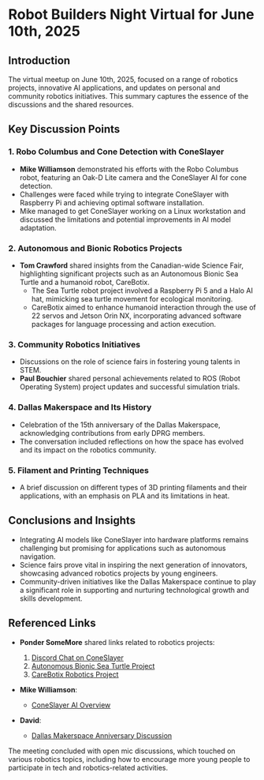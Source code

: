 # Robot Builders Night Virtual for June 10th, 2025

## Introduction
The virtual meetup on June 10th, 2025, focused on a range of robotics projects, innovative AI applications, and updates on personal and community robotics initiatives. This summary captures the essence of the discussions and the shared resources.

## Key Discussion Points

### 1. Robo Columbus and Cone Detection with ConeSlayer
- **Mike Williamson** demonstrated his efforts with the Robo Columbus robot, featuring an Oak-D Lite camera and the ConeSlayer AI for cone detection.
- Challenges were faced while trying to integrate ConeSlayer with Raspberry Pi and achieving optimal software installation.
- Mike managed to get ConeSlayer working on a Linux workstation and discussed the limitations and potential improvements in AI model adaptation.

### 2. Autonomous and Bionic Robotics Projects
- **Tom Crawford** shared insights from the Canadian-wide Science Fair, highlighting significant projects such as an Autonomous Bionic Sea Turtle and a humanoid robot, CareBotix.
  - The Sea Turtle robot project involved a Raspberry Pi 5 and a Halo AI hat, mimicking sea turtle movement for ecological monitoring.
  - CareBotix aimed to enhance humanoid interaction through the use of 22 servos and Jetson Orin NX, incorporating advanced software packages for language processing and action execution.

### 3. Community Robotics Initiatives
- Discussions on the role of science fairs in fostering young talents in STEM.
- **Paul Bouchier** shared personal achievements related to ROS (Robot Operating System) project updates and successful simulation trials.

### 4. Dallas Makerspace and Its History
- Celebration of the 15th anniversary of the Dallas Makerspace, acknowledging contributions from early DPRG members.
- The conversation included reflections on how the space has evolved and its impact on the robotics community.

### 5. Filament and Printing Techniques
- A brief discussion on different types of 3D printing filaments and their applications, with an emphasis on PLA and its limitations in heat.

## Conclusions and Insights
- Integrating AI models like ConeSlayer into hardware platforms remains challenging but promising for applications such as autonomous navigation.
- Science fairs prove vital in inspiring the next generation of innovators, showcasing advanced robotics projects by young engineers.
- Community-driven initiatives like the Dallas Makerspace continue to play a significant role in supporting and nurturing technological growth and skills development.

## Referenced Links
- **Ponder SomeMore** shared links related to robotics projects:
  1. [Discord Chat on ConeSlayer](https://discord.com/channels/1211398208865968170/1222222385583882240/1382160275322441819)
  2. [Autonomous Bionic Sea Turtle Project](https://partner.projectboard.world/ysc/project/development-of-an-autonomous-bionic-sea-turtle-robot-for-ecological-monitoring-using-ai)
  3. [CareBotix Robotics Project](https://partner.projectboard.world/ysc/project/carebotix-in-motion-leveraging-advanced-imitation-learning-and-vla-models-for-humanoid-robotics)

- **Mike Williamson**:
  - [ConeSlayer AI Overview](https://matthew.krupczak.org/2022/12/13/coneslayer-a-neural-network/)

- **David**:
  - [Dallas Makerspace Anniversary Discussion](https://talk.dallasmakerspace.org/t/10-15-year-dms-members/118392/40)

The meeting concluded with open mic discussions, which touched on various robotics topics, including how to encourage more young people to participate in tech and robotics-related activities.